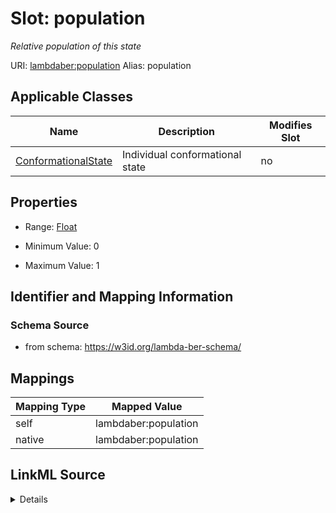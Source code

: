

# Slot: population 


_Relative population of this state_





URI: [lambdaber:population](https://w3id.org/lambda-ber-schema/population)
Alias: population

<!-- no inheritance hierarchy -->





## Applicable Classes

| Name | Description | Modifies Slot |
| --- | --- | --- |
| [ConformationalState](ConformationalState.md) | Individual conformational state |  no  |






## Properties

* Range: [Float](Float.md)

* Minimum Value: 0

* Maximum Value: 1




## Identifier and Mapping Information






### Schema Source


* from schema: https://w3id.org/lambda-ber-schema/




## Mappings

| Mapping Type | Mapped Value |
| ---  | ---  |
| self | lambdaber:population |
| native | lambdaber:population |




## LinkML Source

<details>
```yaml
name: population
description: Relative population of this state
from_schema: https://w3id.org/lambda-ber-schema/
rank: 1000
alias: population
owner: ConformationalState
domain_of:
- ConformationalState
range: float
minimum_value: 0
maximum_value: 1

```
</details>